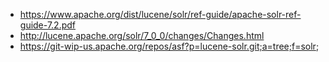 * https://www.apache.org/dist/lucene/solr/ref-guide/apache-solr-ref-guide-7.2.pdf
* http://lucene.apache.org/solr/7_0_0/changes/Changes.html
* https://git-wip-us.apache.org/repos/asf?p=lucene-solr.git;a=tree;f=solr;